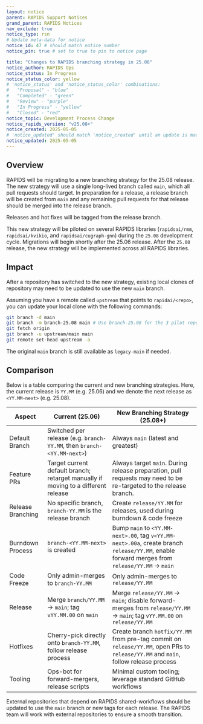 ```yaml
---
layout: notice
parent: RAPIDS Support Notices
grand_parent: RAPIDS Notices
nav_exclude: true
notice_type: rsn
# Update meta-data for notice
notice_id: 47 # should match notice number
notice_pin: true # set to true to pin to notice page

title: "Changes to RAPIDS branching strategy in 25.08"
notice_author: RAPIDS Ops
notice_status: In Progress
notice_status_color: yellow
# 'notice_status' and 'notice_status_color' combinations:
#   "Proposal" - "blue"
#   "Completed" - "green"
#   "Review" - "purple"
#   "In Progress" - "yellow"
#   "Closed" - "red"
notice_topic: Development Process Change
notice_rapids_version: "v25.08+"
notice_created: 2025-05-05
# 'notice_updated' should match 'notice_created' until an update is made
notice_updated: 2025-05-05
---
```


## Overview

RAPIDS will be migrating to a new branching strategy for the 25.08 release. The new
strategy will use a single long-lived branch called `main`, which all pull requests
should target. In preparation for a release, a release branch will be created from
`main` and any remaining pull requests for that release should be merged into the
release branch.

Releases and hot fixes will be tagged from the release branch.

This new strategy will be piloted on several RAPIDS libraries (`rapidsai/rmm`,
`rapidsai/kvikio`, and `rapidsai/cugraph-gnn`) during the `25.08` development cycle.
Migrations will begin shortly after the 25.06 release. After the `25.08` release,
the new strategy will be implemented across all RAPIDS libraries.

## Impact

After a repository has switched to the new strategy, existing local clones of
repository may need to be updated to use the new `main` branch.

Assuming you have a remote called `upstream` that points to `rapidai/<repo>`,
you can update your local clone with the following commands:

```bash
git branch -d main
git branch -m branch-25.08 main # Use branch-25.08 for the 3 pilot repositories otherwise use branch-25.10
git fetch origin
git branch -u upstream/main main
git remote set-head upstream -a
```

The original `main` branch is still available as `legacy-main` if needed.

## Comparison

Below is a table comparing the current and new branching strategies. Here, the current release is `YY.MM` (e.g. 25.06) and we denote the next release as `<YY.MM-next>` (e.g. 25.08).

Aspect | Current (25.06) | New Branching Strategy (25.08+)
-- | -- | --
Default Branch | Switched per release (e.g. `branch-YY.MM`, then `branch-<YY.MM-next>`) | Always `main` (latest and greatest)
Feature PRs | Target current default branch; retarget manually if moving to a different release | Always target `main`. During release preparation, pull requests may need to be re-targeted to the release branch.
Release Branching | No specific branch, `branch-YY.MM` is the release branch | Create `release/YY.MM` for releases, used during burndown & code freeze
Burndown Process | `branch-<YY.MM-next>` is created | Bump `main` to `<YY.MM-next>.00`, tag `v<YY.MM-next>.00a`, create branch `release/YY.MM`, enable forward merges from `release/YY.MM` → `main`
Code Freeze | Only admin-merges to `branch-YY.MM` | Only admin-merges to `release/YY.MM`
Release | Merge `branch/YY.MM` → `main`; tag `vYY.MM.00` on `main` | Merge `release/YY.MM` → `main`; disable forward-merges from `release/YY.MM` → `main`; tag `vYY.MM.00` on `release/YY.MM`
Hotfixes | Cherry-pick directly onto `branch-YY.MM`, follow release process | Create branch `hotfix/YY.MM` from pre-tag commit on `release/YY.MM`, open PRs to `release/YY.MM` and `main`, follow release process
Tooling | Ops-bot for forward-mergers, release scripts | Minimal custom tooling; leverage standard GitHub workflows

External repositories that depend on RAPIDS shared-workflows should be updated to use the `main` branch or new tags for each release. The RAPIDS team will work with external repositories to ensure a smooth transition.
